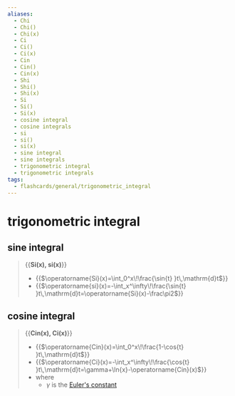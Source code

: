 ```yaml
---
aliases:
  - Chi
  - Chi()
  - Chi(x)
  - Ci
  - Ci()
  - Ci(x)
  - Cin
  - Cin()
  - Cin(x)
  - Shi
  - Shi()
  - Shi(x)
  - Si
  - Si()
  - Si(x)
  - cosine integral
  - cosine integrals
  - si
  - si()
  - si(x)
  - sine integral
  - sine integrals
  - trigonometric integral
  - trigonometric integrals
tags:
  - flashcards/general/trigonometric_integral
---
```


# trigonometric integral

## sine integral

> {{__Si(x), si(x)__}}
>
> - {{$\operatorname{Si}(x)=\int_0^x\!\frac{\sin{t} }t\,\mathrm{d}t$}}
> - {{$\operatorname{si}(x)=-\int_x^\infty\!\frac{\sin{t} }t\,\mathrm{d}t=\operatorname{Si}(x)-\frac\pi2$}} <!--SR:!2023-11-01,26,290!2023-10-12,6,230!2023-10-09,2,210-->

## cosine integral

> {{__Cin(x), Ci(x)__}}
>
> - {{$\operatorname{Cin}(x)=\int_0^x\!\frac{1-\cos{t} }t\,\mathrm{d}t$}}
> - {{$\operatorname{Ci}(x)=-\int_x^\infty\!\frac{\cos{t} }t\,\mathrm{d}t=\gamma+\ln{x}-\operatorname{Cin}(x)$}}
> - where
>   - $\gamma$ is the [Euler's constant](Euler's%20constant.md) <!--SR:!2023-11-01,26,290!2023-10-09,2,210!2023-10-09,2,210-->
